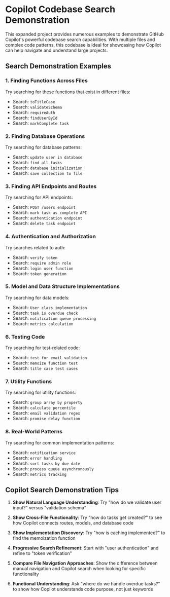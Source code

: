 # Copilot Codebase Search Demonstration

This expanded project provides numerous examples to demonstrate GitHub Copilot's powerful codebase search capabilities. With multiple files and complex code patterns, this codebase is ideal for showcasing how Copilot can help navigate and understand large projects.

## Search Demonstration Examples

### 1. Finding Functions Across Files

Try searching for these functions that exist in different files:
- Search: `toTitleCase`
- Search: `validateSchema`
- Search: `requireAuth`
- Search: `findUserById`
- Search: `markComplete task`

### 2. Finding Database Operations

Try searching for database patterns:
- Search: `update user in database`
- Search: `find all tasks`
- Search: `database initialization`
- Search: `save collection to file`

### 3. Finding API Endpoints and Routes

Try searching for API endpoints:
- Search: `POST /users endpoint`
- Search: `mark task as complete API`
- Search: `authentication endpoint`
- Search: `delete task endpoint`

### 4. Authentication and Authorization

Try searches related to auth:
- Search: `verify token`
- Search: `require admin role`
- Search: `login user function`
- Search: `token generation`

### 5. Model and Data Structure Implementations

Try searching for data models:
- Search: `User class implementation`
- Search: `task is overdue check`
- Search: `notification queue processing`
- Search: `metrics calculation`

### 6. Testing Code

Try searching for test-related code:
- Search: `test for email validation`
- Search: `memoize function test`
- Search: `title case test cases`

### 7. Utility Functions

Try searching for utility functions:
- Search: `group array by property`
- Search: `calculate percentile`
- Search: `email validation regex`
- Search: `promise delay function`

### 8. Real-World Patterns

Try searching for common implementation patterns:
- Search: `notification service`
- Search: `error handling`
- Search: `sort tasks by due date`
- Search: `process queue asynchronously`
- Search: `metrics tracking`

## Copilot Search Demonstration Tips

1. **Show Natural Language Understanding**: Try "how do we validate user input?" versus "validation schema"

2. **Show Cross-File Functionality**: Try "how do tasks get created?" to see how Copilot connects routes, models, and database code

3. **Show Implementation Discovery**: Try "how is caching implemented?" to find the memoization function

4. **Progressive Search Refinement**: Start with "user authentication" and refine to "token verification"

5. **Compare File Navigation Approaches**: Show the difference between manual navigation and Copilot search when looking for specific functionality

6. **Functional Understanding**: Ask "where do we handle overdue tasks?" to show how Copilot understands code purpose, not just keywords
